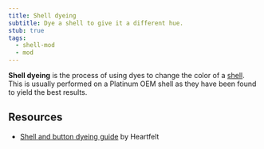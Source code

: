 ```yaml
---
title: Shell dyeing
subtitle: Dye a shell to give it a different hue.
stub: true
tags:
  - shell-mod
  - mod
---
```


**Shell dyeing** is the process of using dyes to change the color of a [shell](/shell). This is usually performed on a Platinum OEM shell as they have been found to yield the best results.

## Resources

- [Shell and button dyeing guide](https://docs.google.com/document/d/1vLaHPhMj83HL8de6UA13DazW20tc9pKwSPCpqA2xKN0) by Heartfelt
